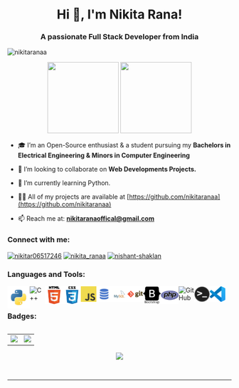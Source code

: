 
<h1 align="center">Hi 👋, I'm Nikita Rana!</h1>
<h3 align="center">A passionate Full Stack Developer from India</h3>

<p align="left"> <img src="https://komarev.com/ghpvc/?username=nikitaranaa&label=Profile%20views&color=0e75b6&style=flat" alt="nikitaranaa" /> </p>

<p align="center"> <img src="https://octodex.github.com/images/daftpunktocat-thomas.gif" height="160px" width="160px"> <img src="https://octodex.github.com/images/daftpunktocat-guy.gif" height="160px" width="160px"> </p>

- 🎓 I’m an Open-Source enthusiast & a student pursuing my **Bachelors in Electrical Engineering & Minors in Computer Engineering**

- 👯 I’m looking to collaborate on **Web Developments Projects.**

- 🌱 I’m currently learning Python.

- 👨‍💻 All of my projects are available at [https://github.com/nikitaranaa](https://github.com/nikitaranaa)

- 📫 Reach me at: **nikitaranaoffical@gmail.com**

<h3 align="left">Connect with me:</h3>
<p align="left">
<a href="https://twitter.com/nikitar06517246" target="blank"><img align="center" src="https://raw.githubusercontent.com/rahuldkjain/github-profile-readme-generator/master/src/images/icons/Social/twitter.svg" alt="nikitar06517246" height="30" width="40" /></a>
<a href="https://instagram.com/nikita_ranaa" target="blank"><img align="center" src="https://raw.githubusercontent.com/rahuldkjain/github-profile-readme-generator/master/src/images/icons/Social/instagram.svg" alt="nikita_ranaa" height="30" width="40" /></a>
<a target="_blank"href="https://www.linkedin.com/in/nikita-rana-6477b21ba/"\><img align="center" src="https://raw.githubusercontent.com/rahuldkjain/github-profile-readme-generator/master/src/images/icons/Social/linked-in-alt.svg" alt="nishant-shaklan"  height="30" width="40" /></a>
</p>

<h3 align="left">Languages and Tools:</h3>
<p align="left">
<img align="left" alt="Python" width="50px" src="https://raw.githubusercontent.com/github/explore/80688e429a7d4ef2fca1e82350fe8e3517d3494d/topics/python/python.png" />
<img align="left" alt="C++" width="35px" src="https://raw.githubusercontent.com/isocpp/logos/master/cpp_logo.png" />
<img align="left" alt="HTML5" width="40px" src="https://raw.githubusercontent.com/github/explore/80688e429a7d4ef2fca1e82350fe8e3517d3494d/topics/html/html.png" />
<img align="left" alt="CSS3" width="40px" src="https://raw.githubusercontent.com/github/explore/80688e429a7d4ef2fca1e82350fe8e3517d3494d/topics/css/css.png" />
<img align="left" alt="JavaScript" width="35px" src="https://raw.githubusercontent.com/github/explore/80688e429a7d4ef2fca1e82350fe8e3517d3494d/topics/javascript/javascript.png" />
<img align="left" alt="SQL" width="35px" src="https://raw.githubusercontent.com/github/explore/80688e429a7d4ef2fca1e82350fe8e3517d3494d/topics/sql/sql.png" />
<img align="left" alt="MySQL" width="35px" src="https://raw.githubusercontent.com/github/explore/80688e429a7d4ef2fca1e82350fe8e3517d3494d/topics/mysql/mysql.png" />
<img align="left" alt="Git" width="35px" src="https://raw.githubusercontent.com/github/explore/80688e429a7d4ef2fca1e82350fe8e3517d3494d/topics/git/git.png" />
<img align="left" src="https://raw.githubusercontent.com/devicons/devicon/master/icons/bootstrap/bootstrap-plain-wordmark.svg" alt="bootstrap" width="40" height="40"/>
<img align="left" src="https://raw.githubusercontent.com/devicons/devicon/master/icons/php/php-original.svg" alt="php" width="40" height="40"/>
<img align="left" alt="GitHub" width="35px" src="https://user-images.githubusercontent.com/90901154/145535333-61361246-52a5-4756-a517-966f25c27b0a.png" />
<img align="left" alt="Terminal" width="35px" src="https://raw.githubusercontent.com/github/explore/80688e429a7d4ef2fca1e82350fe8e3517d3494d/topics/terminal/terminal.png" />
<img align="left" alt="Visual Studio Code" width="35px" src="https://raw.githubusercontent.com/github/explore/80688e429a7d4ef2fca1e82350fe8e3517d3494d/topics/visual-studio-code/visual-studio-code.png"/>
</p>

<br>
<br>

<h3 align="left">Badges:</h3>
<table align = "left">
<tr>
<td>
<img src="https://github-readme-stats.vercel.app/api?username=nikitaranaa&include_all_commits=true&count_private=true&show_icons=true&line_height=20&theme=gotham"/>
</td>
<td>
<img src="https://github-readme-stats.vercel.app/api/top-langs?username=nikitaranaa&show_icons=true&locale=en&layout=compact&theme=gotham" />
</td>
</tr>
</table>

<p align="center">
<img align="center" src="https://github-readme-streak-stats.herokuapp.com/?user=nikitaranaa&theme=gotham" />
</p>
<br>
<hr>



